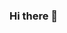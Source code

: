 ### Hi there 👋

<!--
**garydubb/garydubb** is a ✨ _special_ ✨ repository because its `README.md` (this file) appears on your GitHub profile. 😀

Here are some ideas to get you started:

- 🔭 I’m currently working on ...
- 🌱 I’m currently learning ...
- 👯 I’m looking to collaborate on ...
- 🤔 I’m looking for help with ...
- 💬 Ask me about ...
- 📫 How to reach me: ...
- 😄 Pronouns: ...
- ⚡ Fun fact: ...
-->
